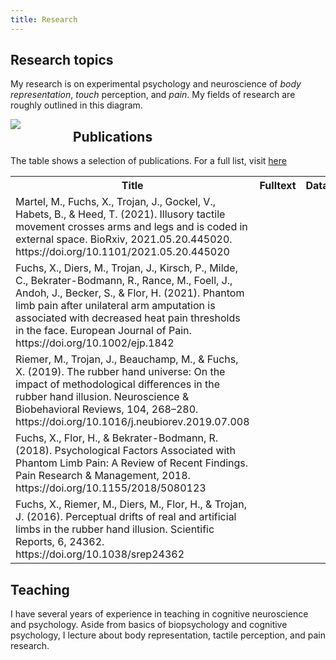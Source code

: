 ```yaml
---
title: Research
---
```


## Research topics <i class="fas fa-lg fa-rocket" style="font-size:120%; color:limegreen;"></i> 

My research is on experimental psychology and neuroscience of _body representation_, _touch_ perception, and _pain_.
My fields of research are roughly outlined in this diagram.

<img src="../img/researchfield.svg" style="max-width:100%;min-width:100px;float:left;">


## Publications <i class="fas fa-book" style="font-size:120%; color:limegreen;"></i>
The table shows a selection of publications. For a full list, visit [here](https://uni-salzburg.elsevierpure.com/de/persons/patrick-xaver-fuchs/?relations=publications)

<table style="width: 100%; border: none;">
  <tr>
    <th>Title</th>
    <th>Fulltext</th>
    <th>Data</th>
  </tr>
  
<tr>
<td>
Martel, M., Fuchs, X., Trojan, J., Gockel, V., Habets, B., & Heed, T. (2021). Illusory tactile movement crosses arms and legs and is coded in external space. BioRxiv, 2021.05.20.445020. https://doi.org/10.1101/2021.05.20.445020

<td  style="text-align: center;"> <a href="https://www.biorxiv.org/content/10.1101/2021.05.20.445020v3"> <i class="fa fa-file-pdf" style="font-size:120%; color:limegreen;"></i> </a>

<td style="text-align: center;"> <a href="https://osf.io/a8bgt/"> <i class="fa fa-file-code" style="font-size:120%; color:limegreen;"></i> </a>
</tr>

<tr>
<td>
Fuchs, X., Diers, M., Trojan, J., Kirsch, P., Milde, C., Bekrater-Bodmann, R., Rance, M., Foell, J., Andoh, J., Becker, S., & Flor, H. (2021). Phantom limb pain after unilateral arm amputation is associated with decreased heat pain thresholds in the face. European Journal of Pain. https://doi.org/10.1002/ejp.1842

<td  style="text-align: center;"> <a href="https://onlinelibrary.wiley.com/doi/10.1002/ejp.1842"> <i class="fa fa-file-pdf" style="font-size:120%; color:limegreen;"></i> </a>

<td style="text-align: center;"> <a href="https://osf.io/v7hsj/"> <i class="fa fa-file-code" style="font-size:120%; color:limegreen;"></i> </a>
</tr>


<tr>
<td>
Riemer, M., Trojan, J., Beauchamp, M., & Fuchs, X. (2019). The rubber hand universe: On the impact of methodological differences in the rubber hand illusion. Neuroscience & Biobehavioral Reviews, 104, 268–280. https://doi.org/10.1016/j.neubiorev.2019.07.008
<td>
<td>
</tr>

<tr>
<td>
Fuchs, X., Flor, H., & Bekrater-Bodmann, R. (2018). Psychological Factors Associated with Phantom Limb Pain: A Review of Recent Findings. Pain Research & Management, 2018. https://doi.org/10.1155/2018/5080123

<td  style="text-align: center;"> <a href="https://www.hindawi.com/journals/prm/2018/5080123/"> <i class="fa fa-file-pdf" style="font-size:120%; color:limegreen;"></i> </a>
<td>
</tr>

<tr>
<td>
Fuchs, X., Riemer, M., Diers, M., Flor, H., & Trojan, J. (2016). Perceptual drifts of real and artificial limbs in the rubber hand illusion. Scientific Reports, 6, 24362. https://doi.org/10.1038/srep24362

<td  style="text-align: center;"> <a href="https://www.nature.com/articles/srep24362"> <i class="fa fa-file-pdf" style="font-size:120%; color:limegreen;"></i> </a>

<td style="text-align: center;"> <a href="https://osf.io/t93wj/"> <i class="fa fa-file-code" style="font-size:120%; color:limegreen;"></i> </a>
</tr>

</table>


## Teaching <i class="fas fa-chalkboard-teacher" style="font-size:120%; color:limegreen;"></i>
I have several years of experience in teaching in cognitive neuroscience and psychology. 
Aside from basics of biopsychology and cognitive psychology, I lecture about body representation, tactile perception, and pain research.


